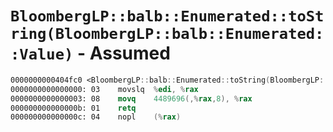 # `BloombergLP::balb::Enumerated::toString(BloombergLP::balb::Enumerated::Value)` - Assumed

```nasm
0000000000404fc0 <BloombergLP::balb::Enumerated::toString(BloombergLP::balb::Enumerated::Value)>:
0000000000000000: 03	movslq	%edi, %rax
0000000000000003: 08	movq	4489696(,%rax,8), %rax
000000000000000b: 01	retq	
000000000000000c: 04	nopl	(%rax)
```
